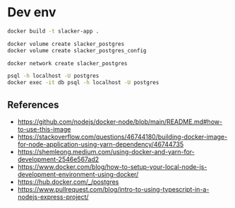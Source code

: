 # Dev env

```bash
docker build -t slacker-app .

docker volume create slacker_postgres
docker volume create slacker_postgres_config

docker network create slacker_postgres

psql -h localhost -U postgres
docker exec -it db psql -h localhost -U postgres

```

## References

- https://github.com/nodejs/docker-node/blob/main/README.md#how-to-use-this-image
- https://stackoverflow.com/questions/46744180/building-docker-image-for-node-application-using-yarn-dependency/46744735
- https://shemleong.medium.com/using-docker-and-yarn-for-development-2546e567ad2
- https://www.docker.com/blog/how-to-setup-your-local-node-js-development-environment-using-docker/
- https://hub.docker.com/_/postgres
- https://www.pullrequest.com/blog/intro-to-using-typescript-in-a-nodejs-express-project/
